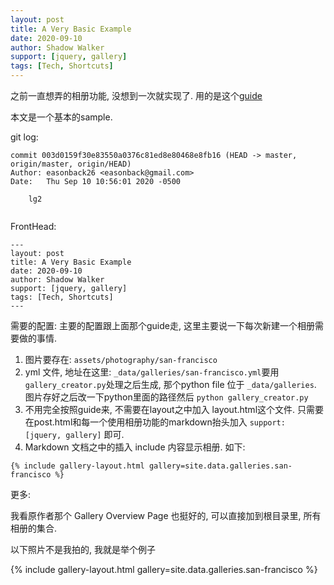 ```yaml
---
layout: post
title: A Very Basic Example
date: 2020-09-10
author: Shadow Walker
support: [jquery, gallery]
tags: [Tech, Shortcuts]
---
```


之前一直想弄的相册功能, 没想到一次就实现了. 用的是这个[guide](https://easonback26.github.io/ShadowArchive/JekyllAlbumSetup/)

本文是一个基本的sample. 

git log: 

```
commit 003d0159f30e83550a0376c81ed8e80468e8fb16 (HEAD -> master, origin/master, origin/HEAD)
Author: easonback26 <easonback@gmail.com>
Date:   Thu Sep 10 10:56:01 2020 -0500

    lg2
    
```

FrontHead:
```
---
layout: post
title: A Very Basic Example
date: 2020-09-10
author: Shadow Walker
support: [jquery, gallery]
tags: [Tech, Shortcuts]
---
```

需要的配置: 
主要的配置跟上面那个guide走, 这里主要说一下每次新建一个相册需要做的事情. 

1. 图片要存在: `assets/photography/san-francisco`
2. yml 文件, 地址在这里: `_data/galleries/san-francisco.yml`要用`gallery_creator.py`处理之后生成, 那个python file 位于 `_data/galleries`.   图片存好之后改一下python里面的路径然后 `python gallery_creator.py`
4. 不用完全按照guide来, 不需要在layout之中加入 layout.html这个文件. 只需要在post.html和每一个使用相册功能的markdown抬头加入 `support: [jquery, gallery]` 即可. 
4. Markdown 文档之中的插入 include 内容显示相册. 如下: 

```
{% include gallery-layout.html gallery=site.data.galleries.san-francisco %}
```



更多: 

我看原作者那个 Gallery Overview Page 也挺好的, 可以直接加到根目录里, 所有相册的集合. 
    
以下照片不是我拍的, 我就是举个例子


{% include gallery-layout.html gallery=site.data.galleries.san-francisco %}